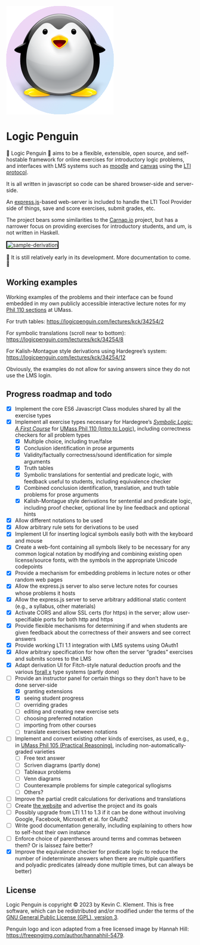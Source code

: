 
![logic penguin](/public/images/logicpenguin.png)

# Logic Penguin

🐧 Logic Penguin 🐧 aims to be a flexible, extensible, open source, and self-hostable framework for online exercises for introductory logic problems, and interfaces with LMS systems such as [moodle](https://moodle.org/) and [canvas](https://www.instructure.com/canvas) using the [LTI protocol](https://www.imsglobal.org/activity/learning-tools-interoperability).

It is all written in javascript so code can be shared browser-side and server-side.

An [express.js](https://expressjs.com/)-based web-server is included to handle the LTI Tool Provider side of things, save and score exercises, submit grades, etc.

The project bears some similarities to the [Carnap.io](https://carnap.io) project, but has a narrower focus on providing exercises for introductory students, and um, is not written in Haskell.

<img src="/public/images/sample-deriv.gif" alt="sample-derivation" style="border: 2px solid black;">

🚧 It is still relatively early in its development. More documentation to come. 🚧

## Working examples

Working examples of the problems and their interface can be found embedded in my own publicly accessible interactive lecture notes for my [Phil 110 sections](https://logic.umasscreate.net) at UMass.

For truth tables: <https://logicpenguin.com/lectures/kck/34254/2>

For symbolic translations (scroll near to bottom): <https://logicpenguin.com/lectures/kck/34254/8>

For Kalish-Montague style derivations using Hardegree’s system: <https://logicpenguin.com/lectures/kck/34254/12>

Obviously, the examples do not allow for saving answers since they do not use the LMS login.

## Progress roadmap and todo

- [x] Implement the core ES6 Javascript Class modules shared by all the exercise types
- [x] Implement all exercise types necessary for Hardegree’s [*Symbolic Logic: A First Course*](https://courses.umass.edu/phil110-gmh/MAIN/IHome-5.htm) for [UMass Phil 110 (Intro to Logic)](https://logic.umasscreate.net), including correctness checkers for all problem types
    - [x] Multiple choice, including true/false
    - [x] Conclusion identification in prose arguments
    - [x] Validity/factually correctness/sound identification for simple arguments
    - [x] Truth tables
    - [x] Symbolic translations for sentential and predicate logic, with feedback useful to students, including equivalence checker
    - [x] Combined conclusion identification, translation, and truth table problems for prose arguments
    - [x] Kalish-Montague style derivations for sentential and predicate logic, including proof checker, optional line by line feedback and optional hints
- [x] Allow different notations to be used
- [x] Allow arbitrary rule sets for derivations to be used
- [x] Implement UI for inserting logical symbols easily both with the keyboard and mouse
- [x] Create a web-font containing all symbols likely to be necessary for any common logical notation by modifying and combining existing open license/source fonts, with the symbols in the appropriate Unicode codepoints
- [x] Provide a mechanism for embedding problems in lecture notes or other random web pages
- [x] Allow the express.js server to also serve lecture notes for courses whose problems it hosts
- [x] Allow the express.js server to serve arbitrary additional static content (e.g., a syllabus, other materials)
- [x] Activate CORS and allow SSL certs (for https) in the server; allow user-specifiable ports for both http and https
- [x] Provide flexible mechanisms for determining if and when students are given feedback about the correctness of their answers and see correct answers
- [x] Provide working LTI 1.1 integration with LMS systems using OAuth1
- [x] Allow arbitrary specification for how often the server “grades” exercises and submits scores to the LMS
- [x] Adapt derivation UI for Fitch-style natural deduction proofs and the various [forall x](https://www.fecundity.com/logic/) type systems (partly done)
- [ ] Provide an instructor panel for certain things so they don’t have to be done server-side
    - [x] granting extensions
    - [x] seeing student progress
    - [ ] overriding grades
    - [ ] editing and creating new exercise sets
    - [ ] choosing preferred notation
    - [ ] importing from other courses
    - [ ] translate exercises between notations
- [ ] Implement and convert existing other kinds of exercises, as used, e.g., in [UMass Phil 105 (Practical Reasoning)](https://logic.umasscreate.net/reasoning/), including non-automatically-graded varieties
    - [ ] Free text answer
    - [ ] Scriven diagrams (partly done)
    - [ ] Tableaux problems
    - [ ] Venn diagrams
    - [ ] Counterexample problems for simple categorical syllogisms
    - [ ] Others?
- [ ] Improve the partial credit calculations for derivations and translations
- [ ] Create [the website](https://logicpenguin.com) and advertise the project and its goals
- [ ] Possibly upgrade from LTI 1.1 to 1.3 if it can be done without involving Google, Facebook, Microsoft et al. for OAuth2
- [ ] Write good documentation generally, including explaining to others how to self-host their own instance
- [ ] Enforce choice of parentheses around terms and commas between them? Or is laissez faire better?
- [x] Improve the equivalence checker for predicate logic to reduce the number of indeterminate answers when there are multiple quantifiers and polyadic predicates (already done multiple times, but can always be better)

<!--
Private todo:

[x] - Archive convertold
[ ] - Finish Formula overhaul
[ ] - Overhaul how embedded lecture problems work to require less of load.js
[ ] = Archive equiv tests, or update for initial generation
[ ] = figure out what to do with scripty.js

-->

## License

Logic Penguin is copyright © 2023 by Kevin C. Klement. This is free software, which can be redistributed and/or modified under the terms of the [GNU General Public License (GPL), version 3](https://www.gnu.org/licenses/gpl.html).

Penguin logo and icon adapted from a free licensed image by Hannah Hill: <https://freepngimg.com/author/hannahhil-5479>.


